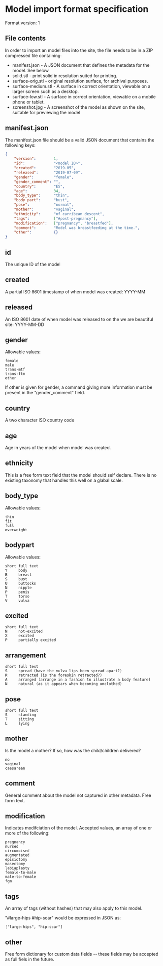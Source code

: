 Model import format specification
=================================

Format version: 1

File contents
-------------

In order to import an model files into the site, the file needs to be in a ZIP compressed file containing:

* manifest.json                - A JSON document that defines the metadata for the model. See below
* solid.stl                    - print solid in resolution suited for printing.
* surface-orig.stl             - original resolution surface, for archival purposes.
* surface-medium.stl           - A surface in correct orientation, viewable on a larger screen such as a desktop.
* surface-low.stl              - A surface in correct orientation, viewable on a mobile phone or tablet.
* screenshot.jpg               - A screenshot of the model as shown on the site, suitable for previewing the model
                               


manifest.json
-------------

The manifest.json file should be a valid JSON document that contains the 
following keys:

```json
{
    "version":        1,
    "id":             "<model ID>",
    "created":        "2019-05",
    "released":       "2019-07-09",
    "gender":         "female",
    "gender_comment": "",
    "country":        "ES",
    "age":            34,
    "body_type":      "thin",
    "body_part":      "bust",
    "pose":           "normal",
    "mother":         "vaginal",
    "ethnicity":      "of carribean descent",
    "tags":           ["#post-pregnancy"],
    "modification":   ["pregnancy", "breastfed"],
    "comment":        "Model was breastfeeding at the time.",       
    "other":          {}
}
```

id
--

The unique ID of the model

created
-------

A partial ISO 8601 timestamp of when model was created: YYYY-MM


released
--------

An ISO 8601 date of when model was released to on the we are beautiful site: YYYY-MM-DD


gender
------

Allowable values: 
 
 `female`  
 `male`  
 `trans-mtf`  
 `trans-ftm`  
 `other`  

If other is given for gender, a command giving more information must be present in
the "gender_comment" field.

country
-------

A two character ISO country code

age
---

Age in years of the model when model was created.


ethnicity
---------

This is a free form text field that the model should self declare. There is no existing taxonomy that handles
this well on a glabal scale. 


body_type
---------

Allowable values:

 `thin`  
 `fit`  
 `full`  
 `overweight`  

bodypart
--------

Allowable values:

 `short full text`  
 `Y     body`  
 `B     breast`  
 `S     bust`  
 `U     buttocks`  
 `N     nipple`  
 `P     penis`  
 `T     torso`  
 `V     vulva`  


excited 
-------

 `short full text`  
 `N     not-excited`  
 `X     excited`  
 `P     partially excited`  


arrangement
-----------

 `short full text`  
 `S     spread (have the vulva lips been spread apart?)`  
 `R     retracted (is the foreskin retracted?)`  
 `A     arranged (arrange in a fashion to illustrate a body feature)`  
 `N     natural (as it appears when becoming unclothed)`  


pose
----

 `short full text`  
 `S     standing`  
 `T     sitting`  
 `L     lying`  


mother
------

Is the model a mother? If so, how was the child/children delivered?

 `no`   
 `vaginal`  
 `caesarean`  


comment
-------

General comment about the model not captured in other metadata. Free form text.


modification
------------

Indicates modifciation of the model. Accepted values, an array of one or more of the following:

 `pregnancy`  
 `nursed`  
 `circumcised`  
 `augmentated`  
 `episiotomy`  
 `masectomy `  
 `labiaplasty`  
 `female-to-male`  
 `male-to-female`  
 `fgm`  


tags
----

An array of tags (without hashes) that may also apply to this model.

"#large-hips #hip-scar" would be expressed in JSON as:

 `["large-hips", "hip-scar"]`  


other
-----

Free form dictionary for custom data fields -- these fields may be accepted as full fiels in the future.

